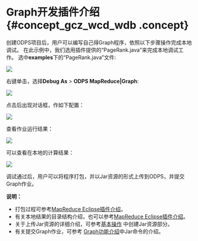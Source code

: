 # Graph开发插件介绍 {#concept_gcz_wcd_wdb .concept}

创建ODPS项目后，用户可以编写自己得Graph程序，依照以下步骤操作完成本地调试。 在此示例中，我们选用插件提供的“PageRank.java”来完成本地调试工作。 选中**examples**下的“PageRank.java”文件:

![](http://static-aliyun-doc.oss-cn-hangzhou.aliyuncs.com/assets/img/12154/3218_zh-CN.png)

右键单击，选择**Debug As** \> **ODPS MapReduce|Graph**:

![](http://static-aliyun-doc.oss-cn-hangzhou.aliyuncs.com/assets/img/12154/3220_zh-CN.png)

点击后出现对话框，作如下配置：

![](http://static-aliyun-doc.oss-cn-hangzhou.aliyuncs.com/assets/img/12154/3221_zh-CN.png)

查看作业运行结果：

![](http://static-aliyun-doc.oss-cn-hangzhou.aliyuncs.com/assets/img/12154/3222_zh-CN.png)

可以查看在本地的计算结果：

![](http://static-aliyun-doc.oss-cn-hangzhou.aliyuncs.com/assets/img/12154/3223_zh-CN.png)

调试通过后，用户可以将程序打包，并以Jar资源的形式上传到ODPS，并提交Graph作业。

**说明：** 

-   打包过程可参考[MapReduce Eclipse插件介绍](cn.zh-CN/工具及下载/Eclipse开发插件/MapReduce开发插件介绍.md)。
-   有关本地结果的目录结构介绍，也可以参考[MapReduce Eclipse插件介绍](cn.zh-CN/工具及下载/Eclipse开发插件/MapReduce开发插件介绍.md)。
-   关于上传Jar资源的详细介绍，可参考[基本操作](../cn.zh-CN/用户指南/常用命令/资源操作.md) 中创建Jar资源部分。
-   有关提交Graph作业，可参考 [Graph功能介绍](../cn.zh-CN/用户指南/图模型/功能概述.md)中Jar命令的介绍。

